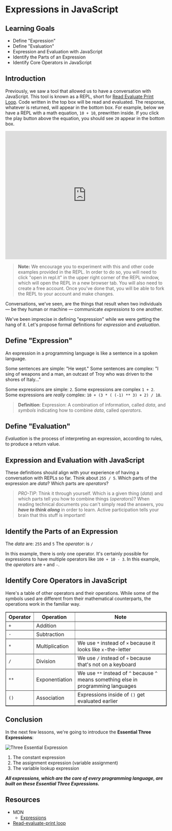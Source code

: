 # Expressions in JavaScript

## Learning Goals

* Define "Expression"
* Define "Evaluation"
* Expression and Evaluation with JavaScript
* Identify the Parts of an Expression
* Identify Core Operators in JavaScript

## Introduction

Previously, we saw a tool that allowed us to have a conversation with
JavaScript. This tool is known as a REPL, short for [Read Evaluate Print
Loop][repl]. Code written in the top box will be read and evaluated. The
response, whatever is returned, will appear in the bottom box. For example,
below we have a REPL with a math equation, `10 + 10`, prewritten inside. If you
click the play button above the equation, you should see `20` appear in the
bottom box.

<iframe height="400px" width="100%" src="https://repl.it/@MaxwellBenton2/BumpySereneMicroinstruction?lite=true" scrolling="no" frameborder="no" allowtransparency="true" allowfullscreen="true" sandbox="allow-forms allow-pointer-lock allow-popups allow-same-origin allow-scripts allow-modals"></iframe>

> **Note:** We encourage you to experiment with this and other code examples provided in the REPL. In order to do so, you will need to click "open in repl.it" in the upper right corner of the REPL window, which will open the REPL in a new browser tab. You will also need to create a free account. Once you've done that, you will be able to fork the REPL to your account and make changes.

Conversations, we've seen, are the things that result when two individuals
— be they human or machine — communicate _expressions_ to one another.

We've been imprecise in defining "expression" while we were getting the hang of
it. Let's propose formal definitions for _expression_ and _evaluation_.

## Define "Expression"

An expression in a programming language is like a sentence in a spoken language.

Some sentences are simple: "He wept." Some sentences are complex: "I sing of
weapons and a man, an outcast of Troy who was driven to the shores of Italy..."

Some expressions are simple: `2`. Some expressions are complex `1 + 2`. Some
expressions are _really_ complex: `10 + (3 * ( (-1) ** 3) + 2) / 18`.

> **Definition**: Expression: A combination of information, called _data_, and _symbols_ indicating how to combine _data_, called _operators_.

## Define "Evaluation"

_Evaluation_ is the process of interpreting an expression, according to rules,
to produce a return value.

## Expression and Evaluation with JavaScript

These definitions should align with your experience of having a conversation
with REPLs so far. Think about `255 / 5`.  Which parts of the expression are
_data_? Which parts are _operators_?

> *PRO-TIP*: Think it through yourself. Which is a given thing (_data_) and which parts tell you how to combine things (_operators_)?  When reading technical documents you can't simply read the answers, you ***have to think along*** in order to learn. Active participation tells your brain that this stuff is important!

## Identify the Parts of an Expression

The _data_ are: `255` and `5`
The _operator_: is `/`

In this example, there is only one operator. It's certainly possible for
expressions to have multiple operators like `100 + 10 - 3`. In this example, the
_operators_ are `+` and `-`.

## Identify Core Operators in JavaScript

Here's a table of other operators and their operations. While some of the
symbols used are different from their mathematical counterparts, the operations
work in the familiar way.

<table border="1" cellpadding="4" cellspacing="0">
  <tr>
    <th>Operator</th>
    <th>Operation</th>
    <th>Note</th>
  </tr>
  
  <tr>
    <td><code>+</code></td>
    <td>Addition</td>
    <td></td>
  </tr>
  <tr>
    <td><code>-</code></td>
    <td>Subtraction</td>
    <td></td>
  </tr>
  <tr>
    <td><code>*</code></td>
    <td>Multiplication</td>
    <td>We use <code>*</code> instead of <code>×</code> because it looks like <code>x</code>-the-letter</td>
  </tr>
  <tr>
    <td><code>/</code></td>
    <td>Division</td>
    <td>We use <code>/</code> instead of <code>÷</code> because that's not on a keyboard</td>
  </tr>
  <tr>
    <td><code>**</code></td>
    <td>Exponentiation</td>
    <td>We use <code>**</code> instead of <code>^</code> because <code>^</code> means something else in programming languages</td>
  </tr>
  <tr>
    <td><code>()</code></td>
    <td>Association</td>
    <td>Expressions inside of <code>()</code> get evaluated earlier</td>
  </tr>
</table>

## Conclusion

In the next few lessons, we're going to introduce the **Essential Three
Expressions**:

![Three Essential Expression](https://curriculum-content.s3.amazonaws.com/phase-0/expressions-in-javascript/essential-3-expressions.jpg)

1. The constant expression
2. The assignment expression (variable assignment)
3. The variable lookup expression

***All expressions, which are the core of every programming language, are built
on these Essential Three Expressions.***

## Resources

* MDN
  * [Expressions](https://developer.mozilla.org/en-US/docs/Web/JavaScript/Guide/Expressions_and_Operators#Expressions)
* [Read-evaluate-print loop][repl]

[repl]: https://en.wikipedia.org/wiki/Read%E2%80%93eval%E2%80%93print_loop
